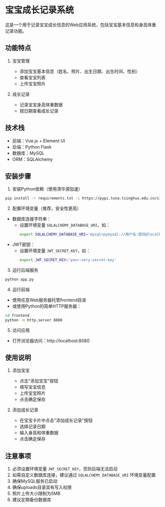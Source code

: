 # 宝宝成长记录系统

这是一个用于记录宝宝成长信息的Web应用系统，包括宝宝基本信息和身高体重记录功能。

## 功能特点

1. 宝宝管理
   - 添加宝宝基本信息（姓名、照片、出生日期、出生时间、性别）
   - 查看宝宝列表
   - 上传宝宝照片

2. 成长记录
   - 记录宝宝身高体重数据
   - 按日期查看成长记录

## 技术栈

- 前端：Vue.js + Element UI
- 后端：Python Flask
- 数据库：MySQL
- ORM：SQLAlchemy

## 安装步骤

1. 安装Python依赖（使用清华源加速）
```bash
pip install -r requirements.txt -i https://pypi.tuna.tsinghua.edu.cn/simple
```

2. 配置环境变量（推荐，安全性更高）
- 数据库连接字符串：
  - 设置环境变量 `SQLALCHEMY_DATABASE_URI`，如：
    ```bash
    export SQLALCHEMY_DATABASE_URI='mysql+pymysql://用户名:密码@localhost/baby_growth'
    ```
- JWT密钥：
  - 设置环境变量 `JWT_SECRET_KEY`，如：
    ```bash
    export JWT_SECRET_KEY='your-very-secret-key'
    ```

3. 运行后端服务
```bash
python app.py
```

4. 运行前端
- 使用任意Web服务器托管frontend目录
- 或使用Python的简单HTTP服务器：
```bash
cd frontend
python -m http.server 8080
```

5. 访问应用
- 打开浏览器访问：http://localhost:8080

## 使用说明

1. 添加宝宝
   - 点击"添加宝宝"按钮
   - 填写宝宝信息
   - 上传宝宝照片
   - 点击确定保存

2. 添加成长记录
   - 在宝宝卡片中点击"添加成长记录"按钮
   - 选择记录日期
   - 输入身高和体重数据
   - 点击确定保存

## 注意事项

1. 必须设置环境变量 `JWT_SECRET_KEY`，否则后端无法启动
2. 如需自定义数据库连接，建议通过 `SQLALCHEMY_DATABASE_URI` 环境变量配置
3. 确保MySQL服务已启动
4. 确保uploads目录具有写入权限
5. 照片上传大小限制为5MB
6. 建议定期备份数据库 